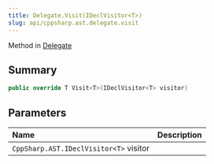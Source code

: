 ```yaml
---
title: Delegate.Visit(IDeclVisitor<T>)
slug: api/cppsharp.ast.delegate.visit
---
```

Method in [Delegate](/api/cppsharp/ast/delegate)

## Summary



```csharp
public override T Visit<T>(IDeclVisitor<T> visitor)
```

## Parameters

|Name|Description|
|:---|:---|
|`CppSharp.AST.IDeclVisitor<T>` visitor||

